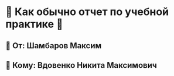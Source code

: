 # 💢 Как обычно отчет по учебной практике 💢
## 💫 От: Шамбаров Максим 
## 👀 Кому: Вдовенко Никита Максимович
